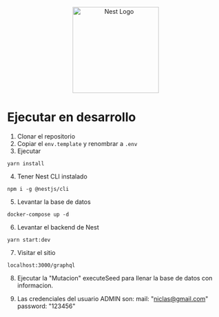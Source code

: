 <p align="center">
  <a href="http://nestjs.com/" target="blank"><img src="https://nestjs.com/img/logo-small.svg" width="200" alt="Nest Logo" /></a>
</p>

# Ejecutar en desarrollo

1. Clonar el repositorio
2. Copiar el ```env.template``` y renombrar a ```.env```
3. Ejecutar
```
yarn install
```
4. Tener Nest CLI instalado
```
npm i -g @nestjs/cli
```
5. Levantar la base de datos
```
docker-compose up -d
```
6. Levantar el backend de Nest
```
yarn start:dev
```
7. Visitar el sitio
```
localhost:3000/graphql
```
8. Ejecutar la "Mutacion" executeSeed para llenar la base de datos con informacion.

9. Las credenciales del usuario ADMIN son:
mail: "niclas@gmail.com"
password: "123456"

